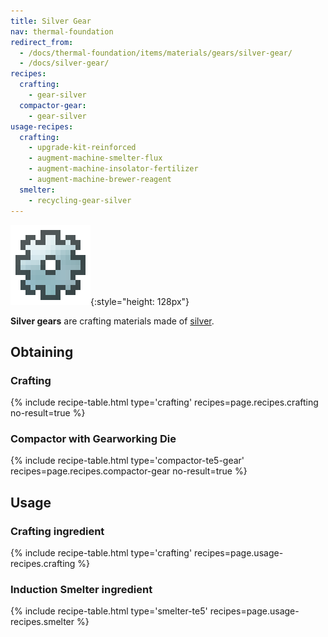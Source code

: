 ```yaml
---
title: Silver Gear
nav: thermal-foundation
redirect_from:
  - /docs/thermal-foundation/items/materials/gears/silver-gear/
  - /docs/silver-gear/
recipes:
  crafting:
    - gear-silver
  compactor-gear:
    - gear-silver
usage-recipes:
  crafting:
    - upgrade-kit-reinforced
    - augment-machine-smelter-flux
    - augment-machine-insolator-fertilizer
    - augment-machine-brewer-reagent
  smelter:
    - recycling-gear-silver
---
```


![Silver gear](/assets/images/thermal-foundation/gear-silver.png){:style="height: 128px"}


**Silver gears** are crafting materials made of [silver](/docs/thermal-foundation/silver-ingot/).


Obtaining
---------

### Crafting
{% include recipe-table.html type='crafting' recipes=page.recipes.crafting no-result=true %}

### Compactor with Gearworking Die
{% include recipe-table.html type='compactor-te5-gear' recipes=page.recipes.compactor-gear no-result=true %}


Usage
-----

### Crafting ingredient
{% include recipe-table.html type='crafting' recipes=page.usage-recipes.crafting %}

### Induction Smelter ingredient
{% include recipe-table.html type='smelter-te5' recipes=page.usage-recipes.smelter %}
